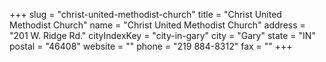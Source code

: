 +++
slug = "christ-united-methodist-church"
title = "Christ United Methodist Church"
name = "Christ United Methodist Church"
address = "201 W. Ridge Rd."
cityIndexKey = "city-in-gary"
city = "Gary"
state = "IN"
postal = "46408"
website = ""
phone = "219 884-8312"
fax = ""
+++

